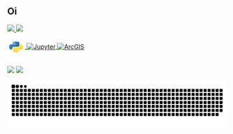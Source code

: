 ## Oi
 <div>
  <a href="https://github.com/rodrigots98">
  <img height="180em" src="https://github-readme-stats.vercel.app/api?username=rodrigots98&show_icons=true&theme=dark&include_all_commits=true&count_private=true"/>
  <img height="180em" src="https://github-readme-stats.vercel.app/api/top-langs/?username=rodrigots98&layout=compact&langs_count=7&theme=dark"/>
</div>
<div style="display: inline_block"><br>
  <img align="center" alt="Python" height="30" width="40" src="https://raw.githubusercontent.com/devicons/devicon/master/icons/python/python-original.svg">
  <img align="center" alt="Jupyter" height="30" width="30" src="https://www.img.com.br/content/dam/esrisites/en-us/common/icons/product-logos/ArcGIS-Pro.png">
  <img align="center" alt="ArcGIS" height="30" width="40" src="https://cdn.jsdelivr.net/gh/devicons/devicon/icons/jupyter/jupyter-original-wordmark.svg">
</div>
  
 ##
  
 <div> 

  <a href = "mailto:rodrigo98ts@gmail.com"><img src="https://img.shields.io/badge/-Gmail-%23333?style=for-the-badge&logo=gmail&logoColor=white" target="_blank"></a>
  <a href="https://www.linkedin.cn/in/rodrigotrindades/" target="_blank"><img src="https://img.shields.io/badge/-LinkedIn-%230077B5?style=for-the-badge&logo=linkedin&logoColor=white" target="_blank"></a> 
 
  ![Snake animation](https://github.com/rodrigots98/rodrigots98/blob/output/github-contribution-grid-snake.svg)
 
</div>
